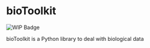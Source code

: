 # bioToolkit

![WIP Badge](https://img.shields.io/badge/work%20in%20progress-WIP-yellow)

bioToolkit is a Python library to deal with biological data
